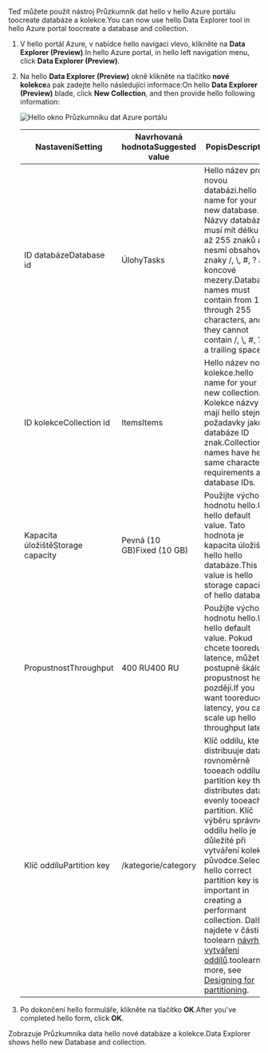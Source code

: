 <span data-ttu-id="35ba2-101">Teď můžete použít nástroj Průzkumník dat hello v hello Azure portálu toocreate databáze a kolekce.</span><span class="sxs-lookup"><span data-stu-id="35ba2-101">You can now use hello Data Explorer tool in hello Azure portal toocreate a database and collection.</span></span> 

1. <span data-ttu-id="35ba2-102">V hello portál Azure, v nabídce hello navigaci vlevo, klikněte na **Data Explorer (Preview)**.</span><span class="sxs-lookup"><span data-stu-id="35ba2-102">In hello Azure portal, in hello left navigation menu, click **Data Explorer (Preview)**.</span></span> 

2. <span data-ttu-id="35ba2-103">Na hello **Data Explorer (Preview)** okně klikněte na tlačítko **nové kolekce**a pak zadejte hello následující informace:</span><span class="sxs-lookup"><span data-stu-id="35ba2-103">On hello **Data Explorer (Preview)** blade, click **New Collection**, and then provide hello following information:</span></span>

    ![Hello okno Průzkumníku dat Azure portálu](./media/cosmos-db-create-collection/azure-cosmosdb-data-explorer.png)

    <span data-ttu-id="35ba2-105">Nastavení</span><span class="sxs-lookup"><span data-stu-id="35ba2-105">Setting</span></span>|<span data-ttu-id="35ba2-106">Navrhovaná hodnota</span><span class="sxs-lookup"><span data-stu-id="35ba2-106">Suggested value</span></span>|<span data-ttu-id="35ba2-107">Popis</span><span class="sxs-lookup"><span data-stu-id="35ba2-107">Description</span></span>
    ---|---|---
    <span data-ttu-id="35ba2-108">ID databáze</span><span class="sxs-lookup"><span data-stu-id="35ba2-108">Database id</span></span>|<span data-ttu-id="35ba2-109">Úlohy</span><span class="sxs-lookup"><span data-stu-id="35ba2-109">Tasks</span></span>|<span data-ttu-id="35ba2-110">Hello název pro novou databázi.</span><span class="sxs-lookup"><span data-stu-id="35ba2-110">hello name for your new database.</span></span> <span data-ttu-id="35ba2-111">Názvy databází musí mít délku 1 až 255 znaků a nesmí obsahovat znaky /, \\, #, ? ani koncové mezery.</span><span class="sxs-lookup"><span data-stu-id="35ba2-111">Database names must contain from 1 through 255 characters, and they cannot contain /, \\, #, ?, or a trailing space.</span></span>
    <span data-ttu-id="35ba2-112">ID kolekce</span><span class="sxs-lookup"><span data-stu-id="35ba2-112">Collection id</span></span>|<span data-ttu-id="35ba2-113">Items</span><span class="sxs-lookup"><span data-stu-id="35ba2-113">Items</span></span>|<span data-ttu-id="35ba2-114">Hello název nové kolekce.</span><span class="sxs-lookup"><span data-stu-id="35ba2-114">hello name for your new collection.</span></span> <span data-ttu-id="35ba2-115">Kolekce názvy mají hello stejné požadavky jako databáze ID znak.</span><span class="sxs-lookup"><span data-stu-id="35ba2-115">Collection names have hello same character requirements as database IDs.</span></span>
    <span data-ttu-id="35ba2-116">Kapacita úložiště</span><span class="sxs-lookup"><span data-stu-id="35ba2-116">Storage capacity</span></span>| <span data-ttu-id="35ba2-117">Pevná (10 GB)</span><span class="sxs-lookup"><span data-stu-id="35ba2-117">Fixed (10 GB)</span></span>|<span data-ttu-id="35ba2-118">Použijte výchozí hodnotu hello.</span><span class="sxs-lookup"><span data-stu-id="35ba2-118">Use hello default value.</span></span> <span data-ttu-id="35ba2-119">Tato hodnota je kapacita úložiště hello hello databáze.</span><span class="sxs-lookup"><span data-stu-id="35ba2-119">This value is hello storage capacity of hello database.</span></span>
    <span data-ttu-id="35ba2-120">Propustnost</span><span class="sxs-lookup"><span data-stu-id="35ba2-120">Throughput</span></span>|<span data-ttu-id="35ba2-121">400 RU</span><span class="sxs-lookup"><span data-stu-id="35ba2-121">400 RU</span></span>|<span data-ttu-id="35ba2-122">Použijte výchozí hodnotu hello.</span><span class="sxs-lookup"><span data-stu-id="35ba2-122">Use hello default value.</span></span> <span data-ttu-id="35ba2-123">Pokud chcete tooreduce latence, můžete postupně škálovat propustnost hello později.</span><span class="sxs-lookup"><span data-stu-id="35ba2-123">If you want tooreduce latency, you can scale up hello throughput later.</span></span>
    <span data-ttu-id="35ba2-124">Klíč oddílu</span><span class="sxs-lookup"><span data-stu-id="35ba2-124">Partition key</span></span>|<span data-ttu-id="35ba2-125">/kategorie</span><span class="sxs-lookup"><span data-stu-id="35ba2-125">/category</span></span>|<span data-ttu-id="35ba2-126">Klíč oddílu, která distribuuje data rovnoměrně tooeach oddílu.</span><span class="sxs-lookup"><span data-stu-id="35ba2-126">A partition key that distributes data evenly tooeach partition.</span></span> <span data-ttu-id="35ba2-127">Klíč výběru správné oddílu hello je důležité při vytváření kolekce původce.</span><span class="sxs-lookup"><span data-stu-id="35ba2-127">Selecting hello correct partition key is important in creating a performant collection.</span></span> <span data-ttu-id="35ba2-128">Další, najdete v části toolearn [návrh a vytváření oddílů](../articles/cosmos-db/partition-data.md#designing-for-partitioning).</span><span class="sxs-lookup"><span data-stu-id="35ba2-128">toolearn more, see [Designing for partitioning](../articles/cosmos-db/partition-data.md#designing-for-partitioning).</span></span>    
3. <span data-ttu-id="35ba2-129">Po dokončení hello formuláře, klikněte na tlačítko **OK**.</span><span class="sxs-lookup"><span data-stu-id="35ba2-129">After you've completed hello form, click **OK**.</span></span>

<span data-ttu-id="35ba2-130">Zobrazuje Průzkumníka data hello nové databáze a kolekce.</span><span class="sxs-lookup"><span data-stu-id="35ba2-130">Data Explorer shows hello new Database and collection.</span></span> 
